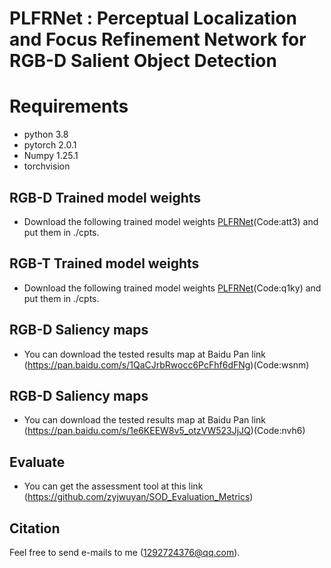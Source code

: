 # PLFRNet : Perceptual Localization and Focus Refinement Network for RGB-D Salient Object Detection
# Requirements
* python 3.8
* pytorch 2.0.1
* Numpy 1.25.1
* torchvision
## RGB-D Trained model weights
* Download the following trained model weights [PLFRNet](https://pan.baidu.com/s/1TOJs_-qgN4qLc8gOOfyGlg)(Code:att3) and put them in ./cpts.
## RGB-T Trained model weights
*  Download the following trained model weights [PLFRNet](https://pan.baidu.com/s/1oQLEGpbMw9_Rt_XQvdLsfA)(Code:q1ky) and put them in ./cpts.
## RGB-D Saliency maps
* You can download the tested results map at Baidu Pan link (https://pan.baidu.com/s/1QaCJrbRwocc6PcFhf6dFNg)(Code:wsnm)
## RGB-D Saliency maps
* You can download the tested results map at Baidu Pan link (https://pan.baidu.com/s/1e6KEEW8v5_otzVW523JjJQ)(Code:nvh6)
## Evaluate
* You can get the assessment tool at this link (https://github.com/zyjwuyan/SOD_Evaluation_Metrics)
## Citation
Feel free to send e-mails to me (1292724376@qq.com).
